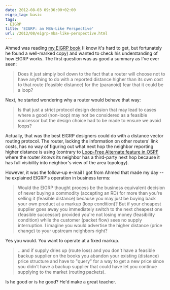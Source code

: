 ```yaml
---
date: 2012-08-03 09:36:00+02:00
eigrp_tag: basic
tags:
- EIGRP
title: 'EIGRP: an MBA-Like Perspective'
url: /2012/08/eigrp-mba-like-perspective.html
---
```

Ahmed was reading [my EIGRP book](http://www.amazon.com/gp/product/1578701651/ref=as_li_tf_tl?ie=UTF8&camp=1789&creative=9325&creativeASIN=1578701651&linkCode=as2&tag=cisioshinandt-20) (I know it's hard to get, but fortunately he found a well-marked copy) and wanted to check his understanding of how EIGRP works. The first question was as good a summary as I've ever seen:

> Does it just simply boil down to the fact that a router will choose not to have anything to do with a reported distance higher than its own cost to that route (feasible distance) for the (paranoid) fear that it could be a loop?

Next, he started wondering why a router would behave that way:
<!--more-->
> Is that just a strict protocol design decision that may lead to cases where a good (non-loop) may not be considered as a feasible successor but the design choice had to be made to ensure we avoid loops?

Actually, that was the best EIGRP designers could do with a distance vector routing protocol. The router, lacking the information on other routers\' link costs, has no way of figuring out what next hop the neighbor reporting higher distance is using (contrary to [Loop-Free Alternate feature in OSPF](https://blog.ipspace.net/2012/01/loop-free-alternate-ospf-meets-eigrp.html) where the router *knows* its neighbor has a third-party next hop because it has full visibility into neighbor's view of the area topology).

However, it was the follow-up e-mail I got from Ahmed that made my day -- he explained EIGRP's operation in business terms:

> Would the EIGRP thought process be the business equivalent decision of never buying a commodity (accepting an RD) for more than you\'re selling it (feasible distance) because you may just be buying back your own product at a markup (loop condition)? But if your cheapest supplier goes away you immediately switch to the next cheapest one (feasible successor) provided you\'re not losing money (feasibility condition) while the customer (packet flow) sees no supply interruption. I imagine you would advertise the higher distance (price change) to your upstream neighbors right?

Yes you would. You want to operate at a fixed markup.

> \...and if supply dries up (route loss) and you don\'t have a feasible backup supplier on the books you abandon your existing (distance) price structure and have to \"query\" for a way to get a new price since you didn\'t have a backup supplier that could have let you continue supplying to the market (routing packets).

Is he good or is he good? He'd make a great teacher.
